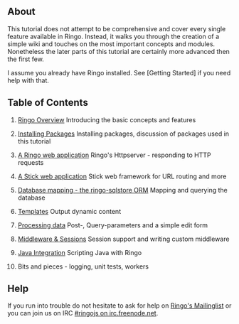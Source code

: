 About
---------

This tutorial does not attempt to be comprehensive and cover every single feature available in Ringo. Instead, it walks you through the creation of a simple wiki and touches on the most important concepts and modules. Nonetheless the later parts of this tutorial are certainly more advanced then the first few.

I assume you already have Ringo installed. See [Getting Started] if you need help with that.

Table of Contents
---------------------

  1. [Ringo Overview](introduction.md) Introducing the basic concepts and features

  1. [Installing Packages](dependencies.md) Installing packages, discussion of packages used in this tutorial

  1. [A Ringo web application](httpserver.md) Ringo's Httpserver - responding to HTTP requests

  1. [A Stick web application](stickapp.md) Stick web framework for URL routing and more

  1. [Database mapping - the ringo-sqlstore ORM](sqlstore.md) Mapping and querying the database

  1. [Templates](templates.md) Output dynamic content

  1. [Processing data](processingdata.md) Post-, Query-parameters and a simple edit form

  1. [Middleware & Sessions](sessions.md) Session support and writing custom middleware


  1. [Java Integration](javaintegration.md) Scripting Java with Ringo

  1. Bits and pieces - logging, unit tests, workers

Help
------
If you run into trouble do not hesitate to ask for help on [Ringo's Mailinglist](http://groups.google.com/group/ringojs) or you can join us on IRC [#ringojs on irc.freenode.net](http://ringojs.com/bot/join).

